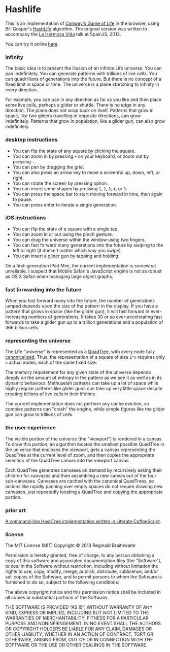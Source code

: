 # Hashlife

This is an implementation of [Conway's Game of Life][gol] in the browser, using Bill Gosper's [HashLife] algorithm. The original version was written to accompany the [La Hermosa Vida][lhs] talk at SpainJS, 2013.

You can try it online [here][try].

[gol]: https://en.wikipedia.org/wiki/Conway's_Game_of_Life
[HashLife]: https://en.wikipedia.org/wiki/Hashlife
[lhs]: http://www.haikudeck.com/p/x2kAbNDLL9/la-hermosa-vida

### infinity

The basic idea is to present the illusion of an infinite Life universe. You can pan indefinitely. You can generate patterns with trillions of live cells. You can quadrillions of generations into the future. But there is no concept of a fixed limit in space or time. The universe is a plane stretching to infinity in every direction.

For example, you can pan in any direction as far as you like and then place some live cells, perhaps a glider or shuttle. There is no edge in any direction. The plane does not wrap back on itself. Patterns that grow in space, like two gliders travelling in opposite directions, can grow indefinitely. Patterns that grow in population, like a glider gun, can also grow indefinitely.

### desktop instructions

* You can flip the state of any square by clicking the square.
* You can zoom in by pressing `+` on your keyboard, or zoom out by pressing `-`.
* You can pan by dragging the grid.
* You can also press an arrow key to move a screenful up, down, left, or right.
* You can rotate the screen by pressing option.
* You can insert some shapes by pressing `1`, `2`, `3`, `4`, or `5`.
* You can press the space bar to start moving forward in time, then again to pause.
* You can press enter to iterate a single generation.

### iOS instructions

* You can flip the state of a square with a single tap.
* You can zoom in or out using the pinch gesture.
* You can drag the universe within the window using two fingers.
* You can fast forward many generations into the future by swiping to the left or right (it doesn't matter which way you swipe).
* You can insert a [glider gun][ggg] by tapping and holding.

[ggg]: http://www.conwaylife.com/wiki/index.php?title=Gosper_glider_gun
[try]: http://raganwald.com/hashlife

On a first-generation iPad Mini, the current implementation is somewhat unreliable. I suspect that Mobile Safari's JavaScript engine is not as robust as OS X Safari when managing large object graphs.

### fast forwarding into the future

When you fast forward many into the future, the number of generations jumped depends upon the size of the pattern in the display. If you have a pattern that grows in space (like the glider gun), it will fast forward in ever-increasing numbers of generations. It takes 30 or so ever-accelerating fast forwards to take a glider gun up to a trillion generations and a population of 366 billion cells.

### representing the universe

The Life "universe" is represented as a [QuadTree][qt], with every node fully [canonicalized][canon]. Thus, the representation of a square of size `2^n` requires only `n` actual nodes, each of the same fixed size.

[qt]: https://en.wikipedia.org/wiki/QuadTree
[canon]: https://en.wikipedia.org/wiki/Canonicalization

The memory requirement for any given state of the universe depends deeply on the amount of entropy in the pattern as we see it as well as in its dynamic behaviour. Methuselah patterns can take up a lot of space while highly regular patterns like glider guns can take up very little space despite creating billions of live cells in their lifetime.

The current implementation does not perform any cache eviction, so complex patterns can "crash" the engine, while simple figures like the glider gun can grow to trillions of cells.

### the user experience

The visible portion of the universe (the "viewport") is rendered in a canvas. To draw this portion, an algorithm locates the smallest possible QuadTree in the universe that encloses the viewport, gets a canvas representing the QuadTree at the current level of zoom, and then copies the appropriate selection of the QuadTree canvas into the viewport canvas.

Each QuadTree generates canvases on demand by recursively asking their children for canvases and then assembling a new canvas out of the four sub-canvases. Canvases are cached with the canonical QuadTrees, so actions like rapidly panning over empty spaces do not require drawing new canvases, just repeatedly locating a QuadTree and copying the appropriate portion.

### prior art

[A command-line HashTree implementation written in Literate CoffeeScript][ru].

[SpainJS]: http://spainjs.org
[ru]: http://recursiveuniver.se

### license

The MIT License (MIT)
Copyright © 2013 Reginald Braithwaite

Permission is hereby granted, free of charge, to any person obtaining a copy of this software and associated documentation files (the “Software”), to deal in the Software without restriction, including without limitation the rights to use, copy, modify, merge, publish, distribute, sublicense, and/or sell copies of the Software, and to permit persons to whom the Software is furnished to do so, subject to the following conditions:

The above copyright notice and this permission notice shall be included in all copies or substantial portions of the Software.

THE SOFTWARE IS PROVIDED “AS IS”, WITHOUT WARRANTY OF ANY KIND, EXPRESS OR IMPLIED, INCLUDING BUT NOT LIMITED TO THE WARRANTIES OF MERCHANTABILITY, FITNESS FOR A PARTICULAR PURPOSE AND NONINFRINGEMENT. IN NO EVENT SHALL THE AUTHORS OR COPYRIGHT HOLDERS BE LIABLE FOR ANY CLAIM, DAMAGES OR OTHER LIABILITY, WHETHER IN AN ACTION OF CONTRACT, TORT OR OTHERWISE, ARISING FROM, OUT OF OR IN CONNECTION WITH THE SOFTWARE OR THE USE OR OTHER DEALINGS IN THE SOFTWARE.
